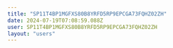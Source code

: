 ```yaml
---
title: "SP11T4BP1MGFXS80B8YRFD5RP9EPCGA73FQHZ02ZH"
date: 2024-07-19T07:08:59.088Z
user: SP11T4BP1MGFXS80B8YRFD5RP9EPCGA73FQHZ02ZH
layout: "users"
---
```

    